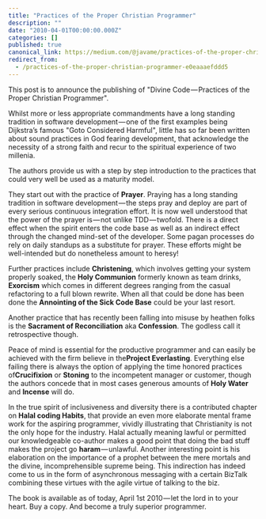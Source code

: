 ```yaml
---
title: "Practices of the Proper Christian Programmer"
description: ""
date: "2010-04-01T00:00:00.000Z"
categories: []
published: true
canonical_link: https://medium.com/@javame/practices-of-the-proper-christian-programmer-e0eaaaefddd5
redirect_from:
  - /practices-of-the-proper-christian-programmer-e0eaaaefddd5
---
```


This post is to announce the publishing of "Divine Code — Practices of the Proper Christian Programmer".

Whilst more or less appropriate commandments have a long standing tradition in software development — one of the first examples being Dijkstra’s famous "Goto Considered Harmful", little has so far been written about sound practices in God fearing development, that acknowledge the necessity of a strong faith and recur to the spiritual experience of two millenia.

The authors provide us with a step by step introduction to the practices that could very well be used as a maturity model.

They start out with the practice of **Prayer**. Praying has a long standing tradition in software development — the steps pray and deploy are part of every serious continuous integration effort. It is now well understood that the power of the prayer is — not unlike TDD — twofold. There is a direct effect when the spirit enters the code base as well as an indirect effect through the changed mind-set of the developer. Some pagan processes do rely on daily standups as a substitute for prayer. These efforts might be well-intended but do nonetheless amount to heresy!

Further practices include **Christening**, which involves getting your system properly soaked, the **Holy Communion** formerly known as team drinks, **Exorcism** which comes in different degrees ranging from the casual refactoring to a full blown rewrite. When all that could be done has been done the **Annointing of the Sick Code Base** could be your last resort.

Another practice that has recently been falling into misuse by heathen folks is the **Sacrament of Reconciliation** aka **Confession**. The godless call it retrospective though.

Peace of mind is essential for the productive programmer and can easily be achieved with the firm believe in the**Project Everlasting**. Everything else failing there is always the option of applying the time honored practices of**Crucifixion** or **Stoning** to the incompetent manager or customer, though the authors concede that in most cases generous amounts of **Holy Water** and **Incense** will do.

In the true spirit of inclusiveness and diversity there is a contributed chapter on **Halal coding Habits**, that provide an even more elaborate mental frame work for the aspiring programmer, vividly illustrating that Christianity is not the only hope for the industry. Halal actually meaning lawful or permitted our knowledgeable co-author makes a good point that doing the bad stuff makes the project go **haram** — unlawful. Another interesting point is his elaboration on the importance of a prophet between the mere mortals and the divine, incomprehensible supreme being. This indirection has indeed come to us in the form of asynchronous messaging with a certain BizTalk combining these virtues with the agile virtue of talking to the biz.

The book is available as of today, April 1st 2010 — let the lord in to your heart. Buy a copy. And become a truly superior programmer.
